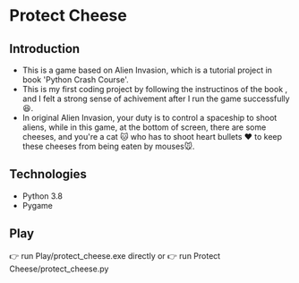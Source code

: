 # Protect Cheese 
## Introduction
* This is a game based on Alien Invasion, which is a tutorial project in book 'Python Crash Course'.
* This is my first coding project by following  the instructinos of the book , and I felt a strong sense of achivement after I run the game successfully :laughing:.
* In original Alien Invasion, your duty is to control a spaceship to shoot aliens, while in this game, at the bottom of screen, there are some cheeses, and you're a cat :cat: who has to shoot heart bullets :heart: to keep these cheeses from being eaten by mouses:mouse:.

## Technologies
* Python 3.8
* Pygame

## Play
:point_right: run Play/protect_cheese.exe directly
or :point_right: run Protect Cheese/protect_cheese.py
